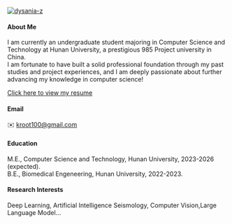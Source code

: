 

[![dysania-z](https://img.shields.io/badge/senli1073-github-blue?logo=github)](https://github.com/dysania-z)

#### About Me
I am currently an undergraduate student majoring in Computer Science and Technology at Hunan University, a prestigious 985 Project university in China.\
I am fortunate to have built a solid professional foundation through my past studies and project experiences, and I am deeply passionate about further advancing my knowledge in computer science!
<p>
<a href="docs/resume of Ruixi Zhong.pdf" target="_blank">Click here to view my resume </a>

#### Email
✉️ [kroot100@gmail.com](mailto:kroot100@gmail.com)

#### Education
M.E., Computer Science and Technology, Hunan University, 2023-2026 (expected).\
B.E., Biomedical Engeneering, Hunan University, 2022-2023.

#### Research Interests
Deep Learning, Artificial Intelligence Seismology, Computer Vision,Large Language Model...


